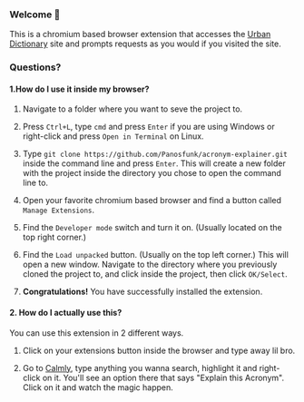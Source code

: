 ### Welcome 👋
This is a chromium based browser extension that accesses the [Urban Dictionary](https://www.urbandictionary.com/) site and prompts requests as you would if you visited the site.

### **Questions?**
#### 1.How do I use it inside my browser?

1. Navigate to a folder where you want to seve the project to.

2. Press `Ctrl+L`, type `cmd` and press `Enter` if you are using Windows or right-click and press `Open in Terminal` on Linux.

3. Type `git clone https://github.com/Panosfunk/acronym-explainer.git` inside the command line and press `Enter`. This will create a new folder with the project inside the directory you chose to open the command line to.

4. Open your favorite chromium based browser and find a button called `Manage Extensions`.

5. Find the `Developer mode` switch and turn it on. (Usually located on the top right corner.)

6. Find the `Load unpacked` button. (Usually on the top left corner.) This will open a new window. Navigate to the directory where you previously cloned the project to, and click inside the project, then click `OK/Select`.

7. <b>Congratulations!</b> You have successfully installed the extension.

#### 2. How do I actually use this?

You can use this extension in 2 different ways. 

1. Click on your extensions button inside the browser and type away lil bro. 

2. Go to [Calmly](https://www.calmlywriter.com/online/), type anything you wanna search, highlight it and right-click on it. You'll see an option there that says "Explain this Acronym". Click on it and watch the magic happen.
